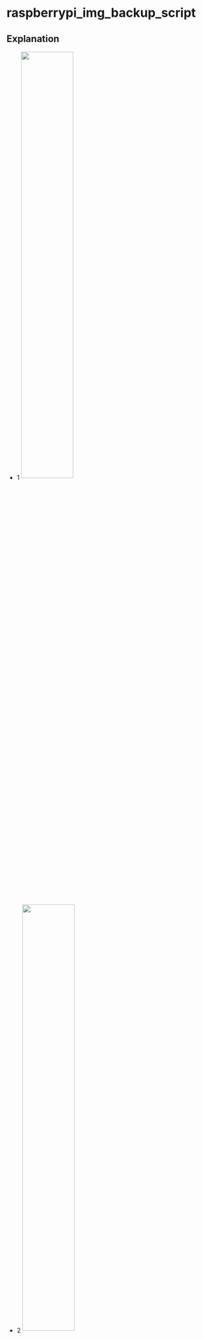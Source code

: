 # raspberrypi_img_backup_script

## Explanation

* 1 <img src="https://user-images.githubusercontent.com/36920367/44411694-1925e900-a5a2-11e8-8f95-12c26387896f.PNG" width="50%" align="center">
* 2 <img src="https://user-images.githubusercontent.com/36920367/44411747-335fc700-a5a2-11e8-8d7a-93c4561cb746.PNG" width="50%" align="center">
* 3 <img src="https://user-images.githubusercontent.com/36920367/44411751-35298a80-a5a2-11e8-9489-a085735a6f7a.PNG" width="50%" align="center">

I hope you should have tried back up img file while using raspberry pi. 
When you use ‘gparted’ to back up img file, you might encounter with error image such as picture no.1.
This error occurs when compacting size is over-limited than the least set size. 
By remaining 300MB~500MB of storage space, resizing process will work normally.
However, remaining these storage space leads to speed lag of reading and writing.
Concerning about how to resize perfect made me write this script.
Although the function is quite straightforward and a bit mixed up cause I’m not a professional programmer, I hope to be helpful.

If you use this script to create a Raspberrypi backup image file, you can create an image file that is more efficient than gparted by creating an image file with 1 to 0.5% free space as shown in pictures 2 and 3. In addition, auto resizing function is also written to the script when booting SD card, so you do not need to resize the partition using raspi-config after booting.

## Getting Started
* OS : ubuntu or debian .. (etc)
* Prerequisites Program : nothing..

We recommend that you run the script in Ubuntu because it was created in the default environment. Or you can look at the script and think about installing the required programs yourself.

## HOW TO USE

Care point! Before downloading and running  this script, make sure you back up in advance with a proven method!

Import the script into the git clone.

```
git clone https://github.com/dydgns2017/raspberrypi_img_backup_script.git
cd raspberrypi_img_backup_script
```

Before using the script, make sure that flash memory is plugged 
in and check the memory device name through the fdisk command as follows:

```
sudo fdisk -l 
```

ex ) print

```
Disk /dev/sdb: 14.9 GiB, 15931539456 bytes, 31116288 sectors
Units: sectors of 1 * 512 = 512 bytes
Sector size (logical/physical): 512 bytes / 512 bytes
I/O size (minimum/optimal): 512 bytes / 512 bytes
Disklabel type: dos
Disk identifier: 0x86310bac

Device     Boot Start     End Sectors  Size Id Type
/dev/sdb1        8192   96663   88472 43.2M  c W95 FAT32 (LBA)
/dev/sdb2       98304 4138976 4040673  1.9G 83 Linux
```

Remember the name of the printed memory device and run the script by \\ 
specifying the device name and image file name as factor values.

```
sudo bash raspberrypi_img_backup.sh /dev/xxx xxx.img
```

ex ) excute script

```
sudo bash raspberrypi_img_backup.sh /dev/sdb Raspberrypi.img
```

When the entire script ends, check to see if the disk is write normally with <br/>
the following command and test it on the raspberry pi:

```
sudo fdisk -l
```

ex ) print

```
Device     Boot Start     End Sectors  Size Id Type
/dev/sdb1        8192   96663   88472 43.2M  c W95 FAT32 (LBA)
/dev/sdb2       98304 4138976 4040673  1.9G 83 Linux
```

## Authors
* **Yonghoon Jung** - *University : Sunkyul Univ* -
* **Seungwon Lee** - *University : Korea Univ* -

## reference
* https://raspberrypi.stackexchange.com/questions/499/how-can-i-resize-my-root-partition
* https://github.com/RPi-Distro/raspi-config/blob/master/raspi-config

